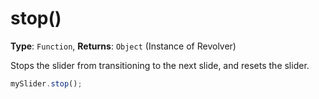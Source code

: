 # stop()

**Type**: `Function`, **Returns**: `Object` (Instance of Revolver)

Stops the slider from transitioning to the next slide, and resets the slider.

```javascript
mySlider.stop();
```
